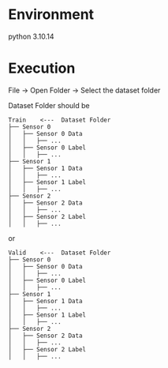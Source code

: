 # Environment
python 3.10.14

# Execution
File -> Open Folder -> Select the dataset folder

Dataset Folder should be 
```
Train    <---  Dataset Folder
├── Sensor 0
│   ├── Sensor 0 Data
│   │   ├── ...
│   ├── Sensor 0 Label
│   │   ├── ...
├── Sensor 1
│   ├── Sensor 1 Data
│   │   ├── ...
│   ├── Sensor 1 Label
│   │   ├── ...
├── Sensor 2
│   ├── Sensor 2 Data
│   │   ├── ...
│   ├── Sensor 2 Label
│   │   ├── ...
```
or
```
Valid    <---  Dataset Folder
├── Sensor 0
│   ├── Sensor 0 Data
│   │   ├── ...
│   ├── Sensor 0 Label
│   │   ├── ...
├── Sensor 1
│   ├── Sensor 1 Data
│   │   ├── ...
│   ├── Sensor 1 Label
│   │   ├── ...
├── Sensor 2
│   ├── Sensor 2 Data
│   │   ├── ...
│   ├── Sensor 2 Label
│   │   ├── ...
```